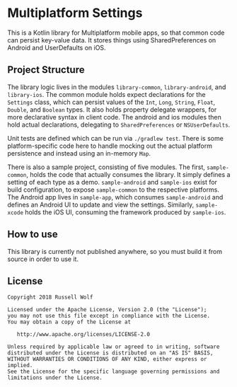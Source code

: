 # Multiplatform Settings

This is a Kotlin library for Multiplatform mobile apps, so that common code can persist key-value data. It stores things using SharedPreferences on Android and UserDefaults on iOS. 

## Project Structure
The library logic lives in the modules `library-common`, `library-android`, and `library-ios`. The common module holds expect declarations for the `Settings` class, which can persist values of the `Int`, `Long`, `String`, `Float`, `Double`, and `Boolean` types. It also holds property delegate wrappers, for more declarative syntax in client code. The android and ios modules then hold actual declarations, delegating to `SharedPreferences` or `NSUserDefaults`.

 Unit tests are defined which can be run via `./gradlew test`. There is some platform-specific code here to handle mocking out the actual platform persistence and instead using an in-memory `Map`.

There is also a sample project, consisting of five modules. The first, `sample-common`, holds the code that actually consumes the library. It simply defines a setting of each type as a demo. `sample-android` and `sample-ios` exist for build configuration, to expose `sample-common` to the respective platforms. The Android app lives in `sample-app`, which consumes `sample-android` and defines an Android UI to update and view the settings. Similarly, `sample-xcode` holds the iOS UI, consuming the framework produced by `sample-ios`.

## How to use
This library is currently not published anywhere, so you must build it from source in order to use it.

## License
        
    Copyright 2018 Russell Wolf
    
    Licensed under the Apache License, Version 2.0 (the "License");
    you may not use this file except in compliance with the License.
    You may obtain a copy of the License at
    
       http://www.apache.org/licenses/LICENSE-2.0
    
    Unless required by applicable law or agreed to in writing, software
    distributed under the License is distributed on an "AS IS" BASIS,
    WITHOUT WARRANTIES OR CONDITIONS OF ANY KIND, either express or implied.
    See the License for the specific language governing permissions and
    limitations under the License.
